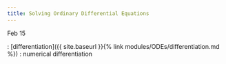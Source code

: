 ```yaml
---
title: Solving Ordinary Differential Equations
---
```


Feb 15

: [differentiation]({{ site.baseurl }}{% link modules/ODEs/differentiation.md %})
  : numerical differentiation


